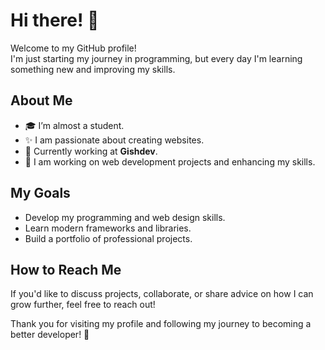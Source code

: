 # Hi there! 👋  

Welcome to my GitHub profile!  
I'm just starting my journey in programming, but every day I'm learning something new and improving my skills.  

## About Me  
- 🎓 I’m almost a student.  
- ✨ I am passionate about creating websites.  
- 💼 Currently working at **Gishdev**.  
- 🔄 I am working on web development projects and enhancing my skills.  

## My Goals  
- Develop my programming and web design skills.  
- Learn modern frameworks and libraries.  
- Build a portfolio of professional projects.  

## How to Reach Me  
If you'd like to discuss projects, collaborate, or share advice on how I can grow further, feel free to reach out!  

Thank you for visiting my profile and following my journey to becoming a better developer! 🌟  
